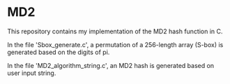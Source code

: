 # MD2
This repository contains my implementation of the MD2 hash function in C.

In the file 'Sbox_generate.c', a permutation of a 256-length array (S-box) is generated based on the digits of pi.

In the file 'MD2_algorithm_string.c', an MD2 hash is generated based on user input string.
